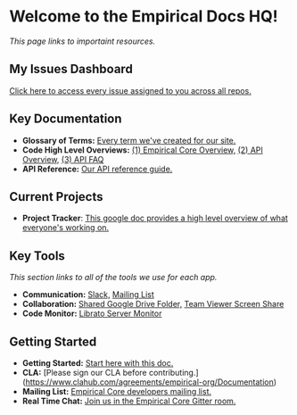 # Welcome to the Empirical Docs HQ!

*This page links to importaint resources.*

## My Issues Dashboard

[Click here to access every issue assigned to you across all repos.](https://github.com/organizations/empirical-org/dashboard/issues?assigned=true&direction=asc&page=1&sort=created&state=open)

## Key Documentation 

- **Glossary of Terms:** [Every term we've created for our site.](https://docs.google.com/a/quill.org/document/d/1J-eYeMsXs0b3h1WASil_ymDMMb759TUy3Fde8oqPjPw/edit#)
- **Code High Level Overviews:** [(1) Empirical Core Overview,](http://docs.empirical.org/Empirical-Core/Code-Overview/Empirical%20Core%20Overview/) [(2) API Overview,](http://docs.empirical.org/Empirical-Core/API-Design/API%20Docs/) [(3) API FAQ](http://docs.empirical.org/Empirical-Core/API-Design/API%20Docs%20FAQ/)
- **API Reference:** [Our API reference guide.](http://docs.empirical.org/api-reference/)


## Current Projects

- **Project Tracker**: [This google doc provides a high level overview of what everyone's working on.](https://docs.google.com/a/quill.org/document/d/1YuyyuXFYP8ASrfoM6NqCGXSS1k90xIS18lafdEQ3pn8/edit)

## Key Tools

*This section links to all of the tools we use for each app.*

- **Communication:** [Slack,](https://empirical-core.slack.com) [Mailing List](https://groups.google.com/forum/#!forum/empirical-core)
- **Collaboration:** [Shared Google Drive Folder,](https://drive.google.com/a/quill.org/#folders/0BxnurkJj9VglWERCaXI2S2xGWms) [Team Viewer Screen Share](http://www.teamviewer.com/en/index.aspx)
- **Code Monitor:** [Librato Server Monitor](https://metrics.librato.com/dashboards/22363)




## Getting Started

- **Getting Started:** [Start here with this doc.](https://github.com/empirical-org/Documentation/tree/master/Getting-Started) 
- **CLA:** [Please sign our CLA before contributing.] (https://www.clahub.com/agreements/empirical-org/Documentation)
- **Mailing List:** [Empirical Core developers mailing list.](https://groups.google.com/forum/#!forum/empirical-core)
- **Real Time Chat:** [Join us in the Empirical Core Gitter room.](https://gitter.im/empirical-org)
